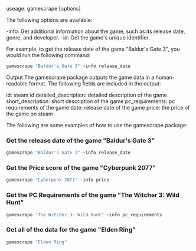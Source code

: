 useage:
gamescrape <game name> [options]

The following options are available:

-info: Get additional information about the game, such as its release date, genre, and developer.
-id: Get the game's unique identifier.

For example, to get the release date of the game "Baldur's Gate 3", you would run the following command:
```rb
gamescrape "Baldur's Gate 3" -info release_date
```

Output
The gamescrape package outputs the game data in a human-readable format. The following fields are included in the output:

id: steam id
detailed_description: detailed description of the game
short_description: short description of the game
pc_requirements: pc requirements of the game
date: release date of the game
price: the price of the game on steam

The following are some examples of how to use the gamescrape package:
### Get the release date of the game "Baldur's Gate 3"
```rb
gamescrape "Baldur's Gate 3" -info release_date
```

### Get the Price score of the game "Cyberpunk 2077"
```rb
gamescrape "Cyberpunk 2077" -info price
```

### Get the PC Requirements of the game "The Witcher 3: Wild Hunt"
```rb
gamescrape "The Witcher 3: Wild Hunt" -info pc_requirements
```

### Get all of the data for the game "Elden Ring"
```rb
gamescrape "Elden Ring"
```
